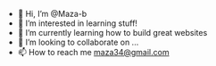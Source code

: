 - 👋 Hi, I’m @Maza-b
- 👀 I’m interested in learning stuff!
- 🌱 I’m currently learning how to build great websites
- 💞️ I’m looking to collaborate on ...
- 📫 How to reach me maza34@gmail.com

<!---
Maza-b/Maza-b is a ✨ special ✨ repository because its `README.md` (this file) appears on your GitHub profile.
You can click the Preview link to take a look at your changes.
--->
